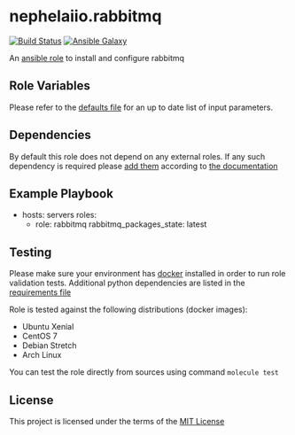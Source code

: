 # nephelaiio.rabbitmq

[![Build Status](https://travis-ci.org/nephelaiio/ansible-role-rabbitmq.svg?branch=master)](https://travis-ci.org/nephelaiio/ansible-role-rabbitmq)
[![Ansible Galaxy](http://img.shields.io/badge/ansible--galaxy-systemd--service-blue.svg)](https://galaxy.ansible.com/nephelaiio/rabbitmq/)

An [ansible role](https://galaxy.ansible.com/nephelaiio/rabbitmq) to install and configure rabbitmq

## Role Variables

Please refer to the [defaults file](/defaults/main.yml) for an up to date list of input parameters.

## Dependencies

By default this role does not depend on any external roles. If any such dependency is required please [add them](/meta/main.yml) according to [the documentation](http://docs.ansible.com/ansible/playbooks_roles.html#role-dependencies)

## Example Playbook

- hosts: servers
  roles:
     - role: rabbitmq
       rabbitmq_packages_state: latest


## Testing

Please make sure your environment has [docker](https://www.docker.com) installed in order to run role validation tests. Additional python dependencies are listed in the [requirements file](/requirements.txt)

Role is tested against the following distributions (docker images):
  * Ubuntu Xenial
  * CentOS 7
  * Debian Stretch
  * Arch Linux

You can test the role directly from sources using command ` molecule test `

## License

This project is licensed under the terms of the [MIT License](/LICENSE)
